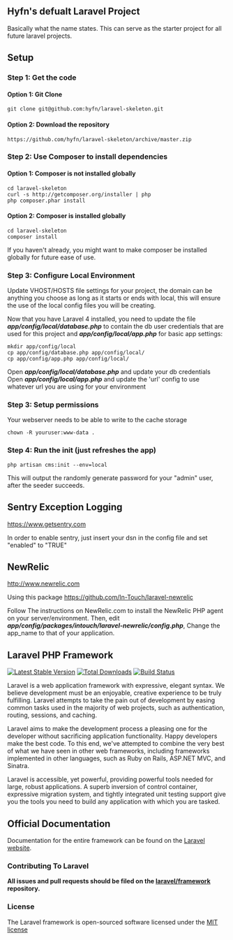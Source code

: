 ##  Hyfn's defualt Laravel Project 
Basically what the name states. This can serve as the starter project for all future laravel projects. 

## Setup ##

### Step 1: Get the code
#### Option 1: Git Clone

	git clone git@github.com:hyfn/laravel-skeleton.git

#### Option 2: Download the repository

	https://github.com/hyfn/laravel-skeleton/archive/master.zip

### Step 2: Use Composer to install dependencies
#### Option 1: Composer is not installed globally

    cd laravel-skeleton
	curl -s http://getcomposer.org/installer | php
	php composer.phar install
#### Option 2: Composer is installed globally

    cd laravel-skeleton
	composer install

If you haven't already, you might want to make composer be installed globally for future ease of use.

### Step 3: Configure Local Environment

Update VHOST/HOSTS file settings for your project, the domain can be anything you choose as long as it starts or ends with local, this will ensure the use of the local config files you will be creating.

Now that you have Laravel 4 installed, you need to update the file ***app/config/local/database.php***  to contain the db user credentials that are used for this project and  ***app/config/local/app.php*** for basic app settings:
    
    mkdir app/config/local
    cp app/config/database.php app/config/local/
    cp app/config/app.php app/config/local/

Open ***app/config/local/database.php*** and update your db credentials
Open ***app/config/local/app.php***  and update the 'url' config to use whatever url you are using for your environment

### Step 3: Setup permissions ###

Your webserver needs to be able to write to the cache storage

    chown -R youruser:www-data .
    
### Step 4: Run the init (just refreshes the app) ###

    php artisan cms:init --env=local
This will output the randomly generate password for your "admin" user, after the seeder succeeds.

## Sentry Exception Logging
https://www.getsentry.com

In order to enable sentry, just insert your dsn in the config file and set "enabled" to "TRUE"

## NewRelic
http://www.newrelic.com

Using this package https://github.com/In-Touch/laravel-newrelic

Follow The instructions on NewRelic.com to install the NewRelic PHP agent on your server/environment. Then, edit ***app/config/packages/intouch/laravel-newrelic/config.php***, Change the app_name to that of your application.

## Laravel PHP Framework

[![Latest Stable Version](https://poser.pugx.org/laravel/framework/version.png)](https://packagist.org/packages/laravel/framework) [![Total Downloads](https://poser.pugx.org/laravel/framework/d/total.png)](https://packagist.org/packages/laravel/framework) [![Build Status](https://travis-ci.org/laravel/framework.png)](https://travis-ci.org/laravel/framework)

Laravel is a web application framework with expressive, elegant syntax. We believe development must be an enjoyable, creative experience to be truly fulfilling. Laravel attempts to take the pain out of development by easing common tasks used in the majority of web projects, such as authentication, routing, sessions, and caching.

Laravel aims to make the development process a pleasing one for the developer without sacrificing application functionality. Happy developers make the best code. To this end, we've attempted to combine the very best of what we have seen in other web frameworks, including frameworks implemented in other languages, such as Ruby on Rails, ASP.NET MVC, and Sinatra.

Laravel is accessible, yet powerful, providing powerful tools needed for large, robust applications. A superb inversion of control container, expressive migration system, and tightly integrated unit testing support give you the tools you need to build any application with which you are tasked.

## Official Documentation

Documentation for the entire framework can be found on the [Laravel website](http://laravel.com/docs).

### Contributing To Laravel

**All issues and pull requests should be filed on the [laravel/framework](http://github.com/laravel/framework) repository.**

### License

The Laravel framework is open-sourced software licensed under the [MIT license](http://opensource.org/licenses/MIT)
